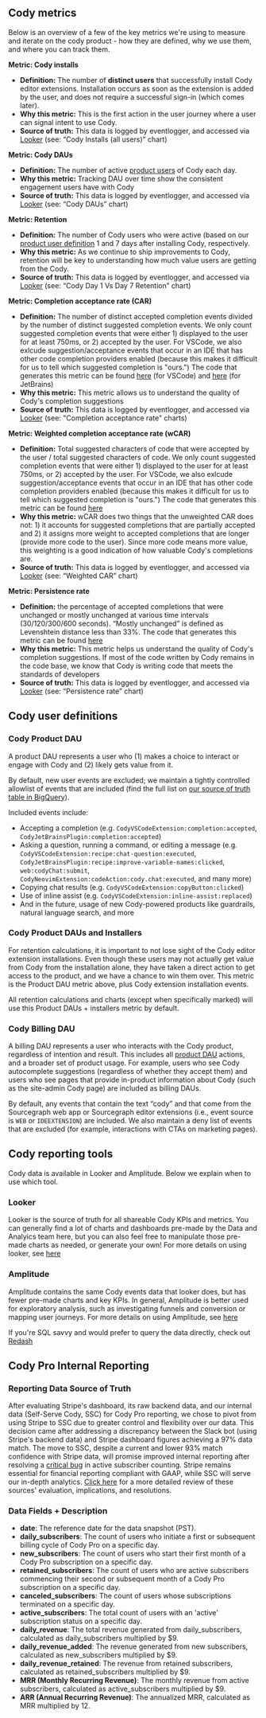 ## Cody metrics

Below is an overview of a few of the key metrics we're using to measure and iterate on the cody product - how they are defined, why we use them, and where you can track them.

**Metric: Cody installs**

- **Definition:** The number of **distinct users** that successfully install Cody editor extensions. Installation occurs as soon as the extension is added by the user, and does not require a successful sign-in (which comes later).
- **Why this metric:** This is the first action in the user journey where a user can signal intent to use Cody.
- **Source of truth:** This data is logged by eventlogger, and accessed via [Looker](https://sourcegraph.looker.com/dashboards/476?Server+Endpoint=) (see: “Cody Installs (all users)” chart)

**Metric: Cody DAUs**

- **Definition:** The number of active [product users](#cody-product-dau) of Cody each day.
- **Why this metric:** Tracking DAU over time show the consistent engagement users have with Cody
- **Source of truth:** This data is logged by eventlogger, and accessed via [Looker](https://sourcegraph.looker.com/dashboards/476?Server+Endpoint=) (see: “Cody DAUs” chart)

**Metric: Retention**

- **Definition:** The number of Cody users who were active (based on our [product user definition](#cody-product-daus) 1 and 7 days after installing Cody, respectively.
- **Why this metric:** As we continue to ship improvements to Cody, retention will be key to understanding how much value users are getting from the Cody.
- **Source of truth:** This data is logged by eventlogger, and accessed via [Looker](https://sourcegraph.looker.com/dashboards/476?Server+Endpoint=) (see: “Cody Day 1 Vs Day 7 Retention” chart)

**Metric: Completion acceptance rate (CAR)**

- **Definition:** The number of distinct accepted completion events divided by the number of distinct suggested completion events. We only count suggested completion events that were either 1) displayed to the user for at least 750ms, or 2) accepted by the user. For VSCode, we also exlcude suggestion/acceptance events that occur in an IDE that has other code completion providers enabled (because this makes it difficult for us to tell which suggested completion is "ours.") The code that generates this metric can be found [here](https://sourcegraph.sourcegraph.com/github.com/sourcegraph/LookerSchema@4eee6154d7e4060121b9ca9211a2117dccde97c7/-/blob/views/eventlogger/cody.view.lkml?L401:12-401:38) (for VSCode) and [here](https://sourcegraph.sourcegraph.com/github.com/sourcegraph/LookerSchema@4eee6154d7e4060121b9ca9211a2117dccde97c7/-/blob/views/eventlogger/cody.view.lkml?L419:12-419:38) (for JetBrains)
- **Why this metric:** This metric allows us to understand the quality of Cody's completion suggestions
- **Source of truth:** This data is logged by eventlogger, and accessed via [Looker](https://sourcegraph.looker.com/dashboards/476?Server+Endpoint=) (see: "Completion acceptance rate" charts)

**Metric: Weighted completion acceptance rate (wCAR)**

- **Definition:** Total suggested characters of code that were accepted by the user / total suggested characters of code. We only count suggested completion events that were either 1) displayed to the user for at least 750ms, or 2) accepted by the user. For VSCode, we also exlcude suggestion/acceptance events that occur in an IDE that has other code completion providers enabled (because this makes it difficult for us to tell which suggested completion is "ours.") The code that generates this metric can be found [here](https://sourcegraph.sourcegraph.com/github.com/sourcegraph/LookerSchema@4eee6154d7e4060121b9ca9211a2117dccde97c7/-/blob/views/eventlogger/cody.view.lkml?L819:12-819:38)
- **Why this metric:** wCAR does two things that the unweighted CAR does not: 1) it accounts for suggested completions that are partially accepted and 2) it assigns more weight to accepted completions that are longer (provide more code to the user). Since more code means more value, this weighting is a good indication of how valuable Cody's completions are.
- **Source of truth:** This data is logged by eventlogger, and accessed via [Looker](https://sourcegraph.looker.com/dashboards/476?Server+Endpoint=) (see: “Weighted CAR” chart)

**Metric: Persistence rate**

- **Definition:** the percentage of accepted completions that were unchanged or mostly unchanged at various time intervals (30/120/300/600 seconds). “Mostly unchanged” is defined as Levenshtein distance less than 33%. The code that generates this metric can be found [here](https://sourcegraph.sourcegraph.com/github.com/sourcegraph/LookerSchema@4eee6154d7e4060121b9ca9211a2117dccde97c7/-/blob/views/eventlogger/cody.view.lkml?L934:19-934:30)
- **Why this metric:** This metric helps us understand the quality of Cody's completion suggestions. If most of the code written by Cody remains in the code base, we know that Cody is writing code that meets the standards of developers
- **Source of truth:** This data is logged by eventlogger, and accessed via [Looker](https://sourcegraph.looker.com/dashboards/476?Server+Endpoint=) (see: “Persistence rate” chart)

## Cody user definitions

### Cody Product DAU

A product DAU represents a user who (1) makes a choice to interact or engage with Cody and (2) likely gets value from it.

By default, new user events are excluded; we maintain a tightly controlled allowlist of events that are included (find the full list on [our source of truth table in BigQuery](https://console.cloud.google.com/bigquery?project=telligentsourcegraph&ws=!1m5!1m4!4m3!1stelligentsourcegraph!2sdotcom_events!3scody_dau_lookup)).

Included events include:

- Accepting a completion (e.g. `CodyVSCodeExtension:completion:accepted`, `CodyJetBrainsPlugin:completion:accepted`)
- Asking a question, running a command, or editing a message (e.g. `CodyVSCodeExtension:recipe:chat-question:executed`, `CodyJetBrainsPlugin:recipe:improve-variable-names:clicked`, `web:codyChat:submit`, `CodyNeovimExtension:codeAction:cody.chat:executed`, and many more)
- Copying chat results (e.g. `CodyVSCodeExtension:copyButton:clicked`)
- Use of inline assist (e.g. `CodyVSCodeExtension:inline-assist:replaced`)
- And in the future, usage of new Cody-powered products like guardrails, natural language search, and more

### Cody Product DAUs and Installers

For retention calculations, it is important to not lose sight of the Cody editor extension installations. Even though these users may not actually get value from Cody from the installation alone, they have taken a direct action to get access to the product, and we have a chance to win them over. This metric is the Product DAU metric above, plus Cody extension installation events.

All retention calculations and charts (except when specifically marked) will use this Product DAUs + installers metric by default.

### Cody Billing DAU

A billing DAU represents a user who interacts with the Cody product, regardless of intention and result. This includes all [product DAU](#cody-product-dau) actions, and a broader set of product usage. For example, users who see Cody autocomplete suggestions (regardless of whether they accept them) and users who see pages that provide in-product information about Cody (such as the site-admin Cody page) are included as billing DAUs.

By default, any events that contain the text “cody” and that come from the Sourcegraph web app or Sourcegraph editor extensions (i.e., event source is `WEB` or `IDEEXTENSION`) are included. We also maintain a deny list of events that are excluded (for example, interactions with CTAs on marketing pages).

## Cody reporting tools

Cody data is available in Looker and Amplitude. Below we explain when to use which tool.

### Looker

Looker is the source of truth for all shareable Cody KPIs and metrics. You can generally find a lot of charts and dashboards pre-made by the Data and Analyics team here, but you can also feel free to manipulate those pre-made charts as needed, or generate your own! For more details on using looker, see [here](reports.md#what-is-looker)

### Amplitude

Amplitude contains the same Cody events data that looker does, but has fewer pre-made charts and key KPIs. In general, Amplitude is better used for exploratory analysis, such as investigating funnels and conversion or mapping user journeys. For more details on using Amplitude, see [here](reports.md#what-is-amplitude)

If you're SQL savvy and would prefer to query the data directly, check out [Redash](reports.md#what-is-redash)

## **Cody Pro Internal Reporting**

### **Reporting Data Source of Truth**

After evaluating Stripe's dashboard, its raw backend data, and our internal data (Self-Serve Cody, SSC) for Cody Pro reporting, we chose to pivot from using Stripe to SSC due to greater control and flexibility over our data. This decision came after addressing a discrepancy between the Slack bot (using Stripe's backend data) and Stripe dashboard figures achieving a 97% data match. The move to SSC, despite a current and lower 93% match confidence with Stripe data, will promise improved internal reporting after resolving a [critical bug](https://github.com/sourcegraph/self-serve-cody/issues/707) in active subscriber counting. Stripe remains essential for financial reporting compliant with GAAP, while SSC will serve our in-depth analytics.
[Click here](https://docs.google.com/document/d/1VX2VpoPzNCfOA_dCRrIM6_Dk5O5rY9bgI3yia0-oHDU/edit?usp=sharing) for a more detailed review of these sources' evaluation, implications, and resolutions.

### **Data Fields + Description**

- **date**: The reference date for the data snapshot (PST).
- **daily_subscribers**: The count of users who initiate a first or subsequent billing cycle of Cody Pro on a specific day.
- **new_subscribers**: The count of users who start their first month of a Cody Pro subscription on a specific day.
- **retained_subscribers**: The count of users who are active subscribers commencing their second or subsequent month of a Cody Pro subscription on a specific day.
- **canceled_subscribers**: The count of users whose subscriptions terminated on a specific day.
- **active_subscribers**: The total count of users with an 'active' subscription status on a specific day.
- **daily_revenue**: The total revenue generated from daily_subscribers, calculated as daily_subscribers multiplied by $9.
- **daily_revenue_added**: The revenue generated from new subscribers, calculated as new_subscribers multiplied by $9.
- **daily_revenue_retained**: The revenue from retained subscribers, calculated as retained_subscribers multiplied by $9.
- **MRR (Monthly Recurring Revenue)**: The monthly revenue from active subscribers, calculated as active_subscribers multiplied by $9.
- **ARR (Annual Recurring Revenue)**: The annualized MRR, calculated as MRR multiplied by 12.
